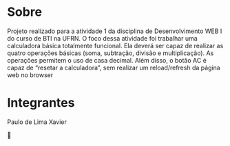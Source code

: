 # Sobre

Projeto realizado para a atividade 1 da disciplina de Desenvolvimento WEB I do curso de BTI na UFRN. O foco dessa atividade foi trabalhar uma calculadora básica totalmente funcional. Ela deverá ser capaz de realizar as quatro operações básicas (soma, subtração, divisão e multiplicação). As operações permitem o uso de casa decimal. Além disso, o botão AC é capaz de “resetar a
calculadora”, sem realizar um reload/refresh da página web no browser

# Integrantes

Paulo de Lima Xavier

:rocket: